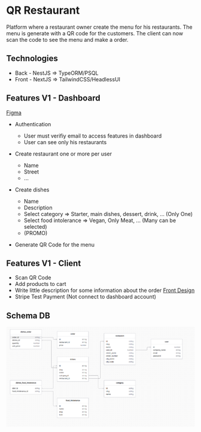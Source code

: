 # QR Restaurant

Platform where a restaurant owner create the menu for his restaurants. The menu is generate with a QR code for the customers. The client can now scan the code to see the menu and make a order.

## Technologies

-   Back - NestJS => TypeORM/PSQL
-   Front - NextJS => TailwindCSS/HeadlessUI

## Features V1 - Dashboard

[Figma](https://www.figma.com/file/hcWEVuMRzAMyamRS0YhPcF/QR_payment?node-id=0%3A1)

-   Authentication

    -   User must verifiy email to access features in dashboard
    -   User can see only his restaurants

-   Create restaurant one or more per user

    -   Name
    -   Street
    -   ...

-   Create dishes

    -   Name
    -   Description
    -   Select category => Starter, main dishes, dessert, drink, ... (Only One)
    -   Select food intolerance => Vegan, Only Meat, ... (Many can be selected)
    -   (PROMO)

-   Generate QR Code for the menu

## Features V1 - Client

-   Scan QR Code
-   Add products to cart
-   Write little description for some information about the order
    [Front Design](https://www.figma.com/file/hcWEVuMRzAMyamRS0YhPcF/QR_payment?node-id=0%3A1)
-   Stripe Test Payment (Not connect to dashboard account)

## Schema DB

![Demo DB](./github/img/schema_db.png)
